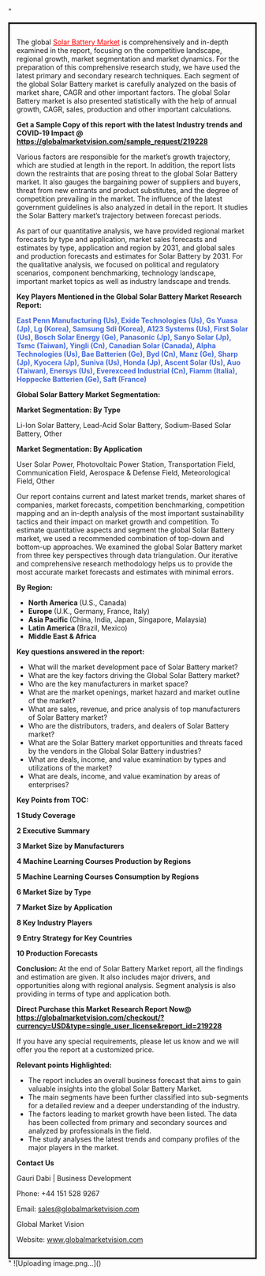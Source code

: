 "<div style='border: 3px solid black; padding: 1em;'>

The global <a style='color: #ff0000;' href='https://globalmarketvision.com/reports/global-solar-battery-market/219228'>Solar Battery Market</a> is comprehensively and in-depth examined in the report, focusing on the competitive landscape, regional growth, market segmentation and market dynamics. For the preparation of this comprehensive research study, we have used the latest primary and secondary research techniques. Each segment of the global Solar Battery market is carefully analyzed on the basis of market share, CAGR and other important factors. The global Solar Battery market is also presented statistically with the help of annual growth, CAGR, sales, production and other important calculations.

<strong>Get a Sample Copy of this report with the latest Industry trends and COVID-19 Impact @</strong><strong> <a style='color: #ff0000;' href='https://globalmarketvision.com/sample_request/219228?utm_source=linkedinPulse&utm_medium=Dhiraj&utm_campaign=dhiraj'><strong>https://globalmarketvision.com/sample_request/219228 </strong></a></strong>

Various factors are responsible for the market’s growth trajectory, which are studied at length in the report. In addition, the report lists down the restraints that are posing threat to the global Solar Battery market. It also gauges the bargaining power of suppliers and buyers, threat from new entrants and product substitutes, and the degree of competition prevailing in the market. The influence of the latest government guidelines is also analyzed in detail in the report. It studies the Solar Battery market’s trajectory between forecast periods.

As part of our quantitative analysis, we have provided regional market forecasts by type and application, market sales forecasts and estimates by type, application and region by 2031, and global sales and production forecasts and estimates for Solar Battery by 2031. For the qualitative analysis, we focused on political and regulatory scenarios, component benchmarking, technology landscape, important market topics as well as industry landscape and trends.

<strong>Key Players Mentioned in the Global Solar Battery Market Research Report:</strong>

<strong style='color: #4169e1;'>East Penn Manufacturing (Us), Exide Technologies (Us), Gs Yuasa (Jp), Lg (Korea), Samsung Sdi (Korea), A123 Systems (Us), First Solar (Us), Bosch Solar Energy (Ge), Panasonic (Jp), Sanyo Solar (Jp), Tsmc (Taiwan), Yingli (Cn), Canadian Solar (Canada), Alpha Technologies (Us), Bae Batterien (Ge), Byd (Cn), Manz (Ge), Sharp (Jp), Kyocera (Jp), Suniva (Us), Honda (Jp), Ascent Solar (Us), Auo (Taiwan), Enersys (Us), Everexceed Industrial (Cn), Fiamm (Italia), Hoppecke Batterien (Ge), Saft (France)</strong>

<strong>Global Solar Battery Market Segmentation:</strong>

<strong>Market Segmentation: By Type</strong>

Li-Ion Solar Battery, Lead-Acid Solar Battery, Sodium-Based Solar Battery, Other

<strong>Market Segmentation: By Application</strong>

User Solar Power, Photovoltaic Power Station, Transportation Field, Communication Field, Aerospace & Defense Field, Meteorological Field, Other

Our report contains current and latest market trends, market shares of companies, market forecasts, competition benchmarking, competition mapping and an in-depth analysis of the most important sustainability tactics and their impact on market growth and competition. To estimate quantitative aspects and segment the global Solar Battery market, we used a recommended combination of top-down and bottom-up approaches. We examined the global Solar Battery market from three key perspectives through data triangulation. Our iterative and comprehensive research methodology helps us to provide the most accurate market forecasts and estimates with minimal errors.

<strong>By Region:</strong>
<ul>
  <li><strong> North America </strong>(U.S., Canada)</li>
  <li><strong> Europe </strong>(U.K., Germany, France, Italy)</li>
  <li><strong> Asia Pacific </strong>(China, India, Japan, Singapore, Malaysia)</li>
  <li><strong> Latin America </strong>(Brazil, Mexico)</li>
  <li><strong> Middle East &amp; Africa</strong></li>
</ul>
<strong>Key questions answered in the report:</strong>
<ul>
  <li>What will the market development pace of Solar Battery market?</li>
  <li>What are the key factors driving the Global Solar Battery market?</li>
  <li>Who are the key manufacturers in market space?</li>
  <li>What are the market openings, market hazard and market outline of the market?</li>
  <li>What are sales, revenue, and price analysis of top manufacturers of Solar Battery market?</li>
  <li>Who are the distributors, traders, and dealers of Solar Battery market?</li>
  <li>What are the Solar Battery market opportunities and threats faced by the vendors in the Global Solar Battery industries?</li>
  <li>What are deals, income, and value examination by types and utilizations of the market?</li>
  <li>What are deals, income, and value examination by areas of enterprises?</li>
</ul>
<strong>Key Points from TOC:</strong>

<strong>1 Study Coverage</strong>

<strong>2 Executive Summary</strong>

<strong>3 Market Size by Manufacturers</strong>

<strong>4 Machine Learning Courses Production by Regions</strong>

<strong>5 Machine Learning Courses Consumption by Regions</strong>

<strong>6 Market Size by Type</strong>

<strong>7 Market Size by Application</strong>

<strong>8 Key Industry Players</strong>

<strong>9 Entry Strategy for Key Countries</strong>

<strong>10 Production Forecasts</strong>

<strong>Conclusion:</strong> At the end of Solar Battery Market report, all the findings and estimation are given. It also includes major drivers, and opportunities along with regional analysis. Segment analysis is also providing in terms of type and application both.

<strong>Direct Purchase this Market Research Report Now</strong><strong>@</strong><strong> <strong><a style='color: #ff0000;' href='https://globalmarketvision.com/checkout/?currency=USD&type=single_user_license&report_id=219228?utm_source=linkedinPulse&utm_medium=Dhiraj&utm_campaign=dhiraj'>https://globalmarketvision.com/checkout/?currency=USD&type=single_user_license&report_id=219228</a></strong></strong>

If you have any special requirements, please let us know and we will offer you the report at a customized price.

<strong>Relevant points Highlighted:</strong>
<ul>
  <li>The report includes an overall business forecast that aims to gain valuable insights into the global Solar Battery Market.</li>
  <li>The main segments have been further classified into sub-segments for a detailed review and a deeper understanding of the industry.</li>
  <li>The factors leading to market growth have been listed. The data has been collected from primary and secondary sources and analyzed by professionals in the field.</li>
  <li>The study analyses the latest trends and company profiles of the major players in the market.</li>
</ul>
<strong>Contact Us</strong>

Gauri Dabi | Business Development

Phone: +44 151 528 9267

Email: <a href='mailto:sales@globalmarketvision.com'>sales@globalmarketvision.com</a>

Global Market Vision

Website: <a href='http://www.globalmarketvision.com/'>www.globalmarketvision.com</a>

</div>"
![Uploading image.png…]()
